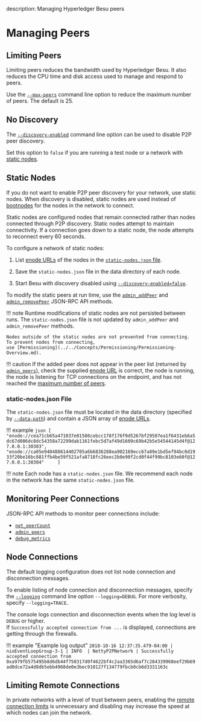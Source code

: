 description: Managing Hyperledger Besu peers 
<!--- END of page meta data -->

# Managing Peers 
 
## Limiting Peers

Limiting peers reduces the bandwidth used by Hyperledger Besu. It also reduces the CPU time and disk access 
used to manage and respond to peers.  
 
Use the [`--max-peers`](../../Reference/CLI/CLI-Syntax.md#max-peers) command line option to reduce 
the maximum number of peers. The default is 25.

## No Discovery

The [`--discovery-enabled`](../../Reference/CLI/CLI-Syntax.md#discovery-enabled) command line option 
can be used to disable P2P peer discovery.

Set this option to `false` if you are running a test node or a network with [static nodes](#static-nodes).

## Static Nodes

If you do not want to enable P2P peer discovery for your network, use static nodes. When discovery is disabled, 
static nodes are used instead of [bootnodes](Bootnodes.md) for the nodes in the network to connect. 

Static nodes are configured nodes that remain connected rather than nodes connected through P2P discovery. 
Static nodes attempt to maintain connectivity. If a connection goes down to a static node, 
the node attempts to reconnect every 60 seconds.

To configure a network of static nodes: 

1. List [enode URLs](../../Concepts/Node-Keys.md#enode-url) of the nodes in the [`static-nodes.json` file](#static-nodesjson-file).

1. Save the `static-nodes.json` file in the data directory of each node. 

1. Start Besu with discovery disabled using [`--discovery-enabled=false`](../../Reference/CLI/CLI-Syntax.md#discovery-enabled).   

To modify the static peers at run time, use the [`admin_addPeer`](../../Reference/API-Methods.md#admin_addpeer) 
and [`admin_removePeer`](../../Reference/API-Methods.md#admin_removepeer) JSON-RPC API methods. 

!!! note
    Runtime modifications of static nodes are not persisted between runs. The `static-nodes.json` file
    is not updated by `admin_addPeer` and `admin_removePeer` methods. 
    
    Nodes outside of the static nodes are not prevented from connecting.  To prevent nodes from connecting,
    use [Permissioning](../../Concepts/Permissioning/Permissioning-Overview.md). 
    
!!! caution 
    If the added peer does not appear in the peer list (returned by [`admin_peers`](../../Reference/API-Methods.md#admin_peers)),
    check the supplied [enode URL](../../Concepts/Node-Keys.md#enode-url) is correct, the node is running, the node is listening for 
    TCP connections on the endpoint, and has not reached the [maximum number of peers](#limiting-peers).
    
### static-nodes.json File

The `static-nodes.json` file must be located in the data directory (specified by [`--data-path`](../../Reference/CLI/CLI-Syntax.md#data-path))
and contain a JSON array of [enode URLs](../../Concepts/Node-Keys.md#enode-url).

!!! example 
    ```json
    [
    "enode://cea71cb65a471037e01508cebcc178f176f9d5267bf29507ea1f6431eb6a5dc67d086dc8dc54358a72299dab1161febc5d7af49d1609c69b42b5e54544145d4f@127.0.0.1:30303",
    "enode://ca05e940488614402705a6b6836288ea902169ecc67a89e1bd5ef94bc0d1933f20be16bc881ffb4be59f521afa8718fc26eec2b0e90f2cd0f44f99bc8103e60f@127.0.0.1:30304"    
    ]
    ``` 

!!! note
    Each node has a `static-nodes.json` file. We recommend each node in the network has the same `static-nodes.json` file. 

## Monitoring Peer Connections

JSON-RPC API methods to monitor peer connections include: 

* [`net_peerCount`](../../Reference/API-Methods.md#net_peercount)
* [`admin_peers`](../../Reference/API-Methods.md#admin_peers)
* [`debug_metrics`](../../Reference/API-Methods.md#debug_metrics)

## Node Connections

The default logging configuration does not list node connection and disconnection messages.  

To enable listing of node connection and disconnection messages, specify the 
[`--logging`](../../Reference/CLI/CLI-Syntax.md#logging) command line option `--logging=DEBUG`.
For more verbosity, specify `--logging=TRACE`.  

The console logs connection and disconnection events when the log level is `DEBUG` or higher.  
If `Successfully accepted connection from ...` is displayed, connections are getting through the firewalls. 

!!! example "Example log output"
    `2018-10-16 12:37:35.479-04:00 | nioEventLoopGroup-3-1 | INFO  | NettyP2PNetwork | Successfully accepted connection from 0xa979fb575495b8d6db44f750317d0f4622bf4c2aa3365d6af7c284339968eef29b69ad0dce72a4d8db5ebb4968de0e3bec910127f134779fbcb0cb6d3331163c`

## Limiting Remote Connections 

In private networks with a level of trust between peers, enabling the [remote connection limits](../../Reference/CLI/CLI-Syntax.md#remote-connections-limit-enabled)
is unnecessary and disabling may increase the speed at which nodes can join the network.

